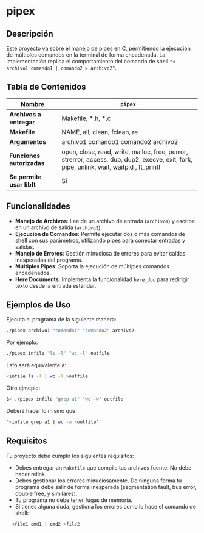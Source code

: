 # pipex

## Descripción

Este proyecto va sobre el manejo de pipes en C, permitiendo la ejecución de múltiples comandos en la terminal de forma encadenada. La implementación replica el comportamiento del comando de shell `"< archivo1 comando1 | comando2 > archivo2"`.

## Tabla de Contenidos

| **Nombre**                         | **`pipex`**                               |
|-----------------------------------------------|-------------------------------------|
| **Archivos a entregar**                       | Makefile, *.h, *.c                 |
| **Makefile**                                  | NAME, all, clean, fclean, re       |
| **Argumentos**                                | archivo1 comando1 comando2 archivo2 |
| **Funciones autorizadas**                     | open, close, read, write, malloc, free, perror, strerror, access, dup, dup2, execve, exit, fork, pipe, unlink, wait, waitpid , ft_printf|
| **Se permite usar libft**                     | Si                                 |

## Funcionalidades

- **Manejo de Archivos**: Lee de un archivo de entrada (`archivo1`) y escribe en un archivo de salida (`archivo2`).
- **Ejecución de Comandos**: Permite ejecutar dos o más comandos de shell con sus parámetros, utilizando pipes para conectar entradas y salidas.
- **Manejo de Errores**: Gestión minuciosa de errores para evitar caídas inesperadas del programa.
- **Múltiples Pipes**: Soporta la ejecución de múltiples comandos encadenados.
- **Here Documents**: Implementa la funcionalidad `here_doc` para redirigir texto desde la entrada estándar.

## Ejemplos de Uso

Ejecuta el programa de la siguiente manera:

```bash
./pipex archivo1 "comando1" "comando2" archivo2
```
Por ejemplo:
```bash
./pipex infile "ls -l" "wc -l" outfile
```
Esto será equivalente a:
```bash
<infile ls -l | wc -l >outfile
```
Otro ejmeplo:
```bash
$> ./pipex infile "grep a1" "wc -w" outfile
```
Deberá hacer lo mismo que:
```bash
“<infile grep a1 | wc -w >outfile”
```
## Requisitos

Tu proyecto debe cumplir los siguientes requisitos:

- Debes entregar un `Makefile` que compile tus archivos fuente. No debe hacer relink.
- Debes gestionar los errores minuciosamente. De ninguna forma tu programa debe salir de forma inesperada (segmentation fault, bus error, double free, y similares).
- Tu programa no debe tener fugas de memoria.
- Si tienes alguna duda, gestiona los errores como lo hace el comando de shell:
```bash
  <file1 cmd1 | cmd2 >file2
```
